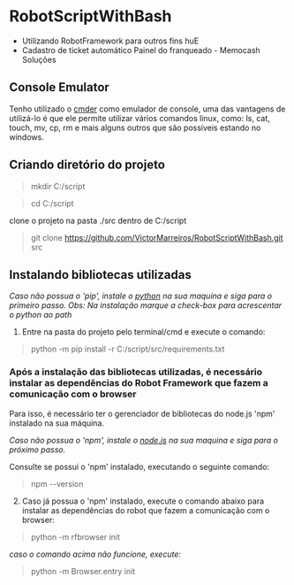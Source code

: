 # RobotScriptWithBash
- Utilizando RobotFramework para outros fins huE
- Cadastro de ticket automático Painel do franqueado - Memocash Soluções

## Console Emulator
Tenho utilizado o [cmder](https://cmder.net/) como emulador de console, uma das vantagens de utilizá-lo é que ele permite utilizar vários comandos linux, como: ls, cat, touch, mv, cp, rm e mais alguns outros que são possíveis estando no windows.

## Criando diretório do projeto
> mkdir C:/script

> cd C:/script

clone o projeto na pasta ./src dentro de C:/script

> git clone https://github.com/VictorMarreiros/RobotScriptWithBash.git src


## Instalando bibliotecas utilizadas

*Caso não possua o 'pip', instale o [python](https://www.python.org/downloads/) na sua maquina e siga para o primeiro passo. Obs: Na instalação marque a check-box para acrescentar o python ao path*

1. Entre na pasta do projeto pelo terminal/cmd e execute o comando:
> python -m pip install -r C:/script/src/requirements.txt


### Após a instalação das bibliotecas utilizadas, é necessário instalar as dependências do Robot Framework que fazem a  comunicação com o browser

Para isso, é necessário ter o gerenciador de bibliotecas do node.js 'npm' instalado na sua máquina.

*Caso não possua o 'npm', instale o [node.js](https://nodejs.org/en/download/current/) na sua maquina e siga para o próximo passo.*

Consulte se possui o 'npm' instalado, executando o seguinte comando:
> npm --version

2. Caso já possua o 'npm' instalado, execute o comando abaixo para instalar as dependências do robot que fazem a comunicação com o browser:
> python -m rfbrowser init

*caso o comando acima não funcione, execute:*

> python -m Browser.entry init
